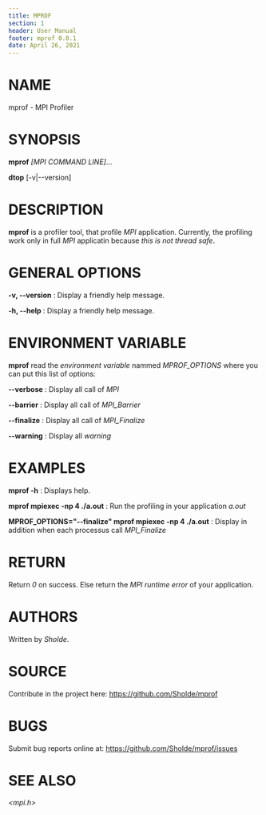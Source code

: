 ```yaml
---
title: MPROF
section: 1
header: User Manual
footer: mprof 0.0.1
date: April 26, 2021
---
```


# NAME

mprof - MPI Profiler

# SYNOPSIS

**mprof** *[MPI COMMAND LINE]*...

**dtop** [-v|--version]

# DESCRIPTION

**mprof** is a profiler tool, that profile *MPI* application. Currently, the
profiling work only in full *MPI* applicatin because *this is not thread safe*.

# GENERAL OPTIONS

**-v, --version**
: Display a friendly help message.

**-h, --help**
: Display a friendly help message.

# ENVIRONMENT VARIABLE

**mprof** read the *environment variable* nammed *MPROF_OPTIONS* where you can
put this list of options:

**--verbose**
: Display all call of *MPI*

**--barrier**
: Display all call of *MPI_Barrier*

**--finalize**
: Display all call of *MPI_Finalize*

**--warning**
: Display all *warning*

# EXAMPLES

**mprof -h**
: Displays help.

**mprof mpiexec -np 4 ./a.out**
: Run the profiling in your application *a.out*

**MPROF_OPTIONS="--finalize" mprof mpiexec -np 4 ./a.out**
: Display in addition when each processus call *MPI_Finalize*

# RETURN

Return *0* on success. Else return the *MPI runtime error* of your application.

# AUTHORS

Written by *Sholde*.

# SOURCE

Contribute in the project here: <https://github.com/Sholde/mprof>

# BUGS

Submit bug reports online at: <https://github.com/Sholde/mprof/issues>

# SEE ALSO

*<mpi.h>*

